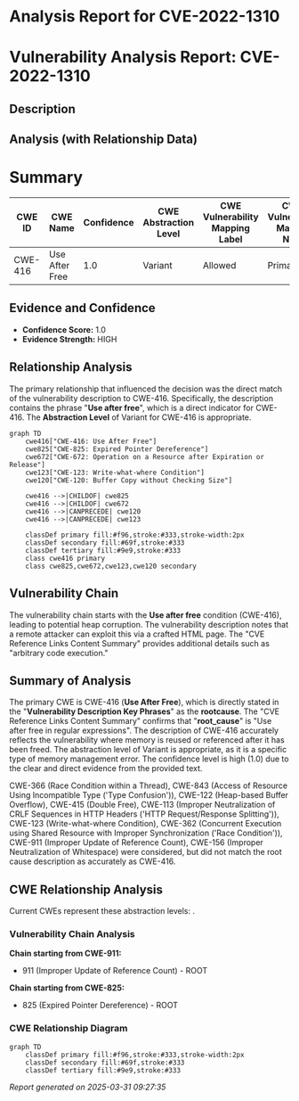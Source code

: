 # Analysis Report for CVE-2022-1310

# Vulnerability Analysis Report: CVE-2022-1310

## Description



## Analysis (with Relationship Data)

# Summary
| CWE ID | CWE Name | Confidence | CWE Abstraction Level | CWE Vulnerability Mapping Label | CWE-Vulnerability Mapping Notes |
|---|---|---|---|---|---|
| CWE-416 | Use After Free | 1.0 | Variant | Allowed | Primary CWE |

## Evidence and Confidence

*   **Confidence Score:** 1.0
*   **Evidence Strength:** HIGH

## Relationship Analysis
The primary relationship that influenced the decision was the direct match of the vulnerability description to CWE-416. Specifically, the description contains the phrase "**Use after free**", which is a direct indicator for CWE-416. The **Abstraction Level** of Variant for CWE-416 is appropriate.

```mermaid
graph TD
    cwe416["CWE-416: Use After Free"]
    cwe825["CWE-825: Expired Pointer Dereference"]
    cwe672["CWE-672: Operation on a Resource after Expiration or Release"]
    cwe123["CWE-123: Write-what-where Condition"]
    cwe120["CWE-120: Buffer Copy without Checking Size"]

    cwe416 -->|CHILDOF| cwe825
    cwe416 -->|CHILDOF| cwe672
    cwe416 -->|CANPRECEDE| cwe120
    cwe416 -->|CANPRECEDE| cwe123

    classDef primary fill:#f96,stroke:#333,stroke-width:2px
    classDef secondary fill:#69f,stroke:#333
    classDef tertiary fill:#9e9,stroke:#333
    class cwe416 primary
    class cwe825,cwe672,cwe123,cwe120 secondary
```

## Vulnerability Chain
The vulnerability chain starts with the **Use after free** condition (CWE-416), leading to potential heap corruption. The vulnerability description notes that a remote attacker can exploit this via a crafted HTML page. The "CVE Reference Links Content Summary" provides additional details such as "arbitrary code execution."

## Summary of Analysis
The primary CWE is CWE-416 (**Use After Free**), which is directly stated in the "**Vulnerability Description Key Phrases**" as the **rootcause**. The "CVE Reference Links Content Summary" confirms that "**root_cause**" is "Use after free in regular expressions". The description of CWE-416 accurately reflects the vulnerability where memory is reused or referenced after it has been freed. The abstraction level of Variant is appropriate, as it is a specific type of memory management error. The confidence level is high (1.0) due to the clear and direct evidence from the provided text.

CWE-366 (Race Condition within a Thread), CWE-843 (Access of Resource Using Incompatible Type ('Type Confusion')), CWE-122 (Heap-based Buffer Overflow), CWE-415 (Double Free), CWE-113 (Improper Neutralization of CRLF Sequences in HTTP Headers ('HTTP Request/Response Splitting')), CWE-123 (Write-what-where Condition), CWE-362 (Concurrent Execution using Shared Resource with Improper Synchronization ('Race Condition')), CWE-911 (Improper Update of Reference Count), CWE-156 (Improper Neutralization of Whitespace) were considered, but did not match the root cause description as accurately as CWE-416.


## CWE Relationship Analysis

Current CWEs represent these abstraction levels: .


### Vulnerability Chain Analysis

**Chain starting from CWE-911:**
- 911 (Improper Update of Reference Count) - ROOT


**Chain starting from CWE-825:**
- 825 (Expired Pointer Dereference) - ROOT



### CWE Relationship Diagram

```mermaid
graph TD
    classDef primary fill:#f96,stroke:#333,stroke-width:2px
    classDef secondary fill:#69f,stroke:#333
    classDef tertiary fill:#9e9,stroke:#333
```



*Report generated on 2025-03-31 09:27:35*
